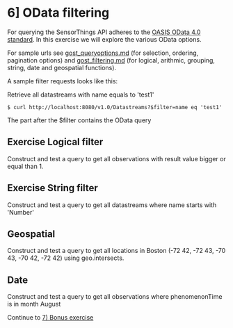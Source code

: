 # 6] OData filtering

For querying the SensorThings API adheres to the <a href="http://www.odata.org/documentation/">OASIS OData 4.0 standard</a>. In this exercise
we will explore the various OData options.

For sample urls see <a href="https://github.com/gost/docs/blob/master/gost_queryoptions.md">gost_queryoptions.md</a> (for selection, ordering, pagination options) and <a href="https://github.com/gost/docs/blob/master/gost_filtering.md">gost_filtering.md</a> (for logical, arithmic, grouping, string, date and geospatial functions).

A sample filter requests looks like this:

Retrieve all datastreams with name equals to 'test1'

```
$ curl http://localhost:8080/v1.0/Datastreams?$filter=name eq 'test1'
```

The part after the $filter contains the OData query

## Exercise Logical filter

Construct and test a query to get all observations with result value bigger or equal than 1.

## Exercise String filter

Construct and test a query to get all datastreams where name starts with 'Number'

## Geospatial

Construct and test a query to get all locations in Boston (-72 42, -72 43, -70 43, -70 42, -72 42) using geo.intersects.

## Date

Construct and test a query to get all observations where phenomenonTime is in month August


Continue to <a href = "7_bonus_exercise.md">7) Bonus exercise</a>

